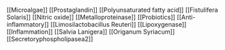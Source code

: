 [[Microalgae]]
[[Prostaglandin]]
[[Polyunsaturated fatty acid]]
[[Fistulifera Solaris]]
[[Nitric oxide]]
[[Metalloproteinase]]
[[Probiotics]]
[[Anti-inflammatory]]
[[Limosilactobacillus Reuteri]]
[[Lipoxygenase]]
[[Inflammation]]
[[Salvia Lanigera]]
[[Origanum Syriacum]]
[[Secretoryphospholipasea2]]
